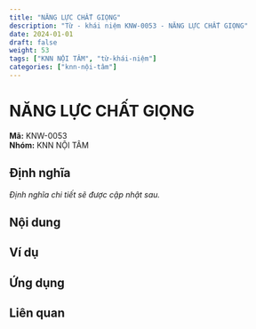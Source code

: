 ```yaml
---
title: "NĂNG LỰC CHẤT GIỌNG"
description: "Từ - khái niệm KNW-0053 - NĂNG LỰC CHẤT GIỌNG"
date: 2024-01-01
draft: false
weight: 53
tags: ["KNN NỘI TÂM", "từ-khái-niệm"]
categories: ["knn-nội-tâm"]
---
```


# NĂNG LỰC CHẤT GIỌNG

**Mã:** KNW-0053  
**Nhóm:** KNN NỘI TÂM

## Định nghĩa

*Định nghĩa chi tiết sẽ được cập nhật sau.*

## Nội dung

<!-- Nội dung chi tiết sẽ được điền vào đây -->

## Ví dụ

<!-- Ví dụ minh họa -->

## Ứng dụng

<!-- Cách ứng dụng từ/khái niệm này trong thực tế -->

## Liên quan

<!-- Các từ/khái niệm liên quan khác -->
